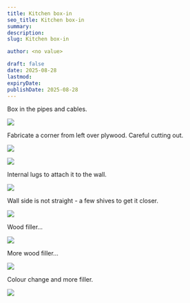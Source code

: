 ```yaml
---
title: Kitchen box-in
seo_title: Kitchen box-in
summary:
description:
slug: Kitchen box-in

author: <no value>

draft: false
date: 2025-08-28
lastmod:
expiryDate:
publishDate: 2025-08-28
---
```

Box in the pipes and cables.


![](/images/2938.jpeg )

Fabricate a corner from left over plywood. Careful cutting out.

![](/images/2939.jpeg )


![](/images/2940.jpeg )

Internal lugs to attach it to the wall.

![](/images/2941.jpeg )

Wall side is not straight - a few shives to get it closer.

![](/images/2944.jpeg )

Wood filler...

![](/images/2945.jpeg )

More wood filler...

![](/images/2946.jpeg )

Colour change and more filler.

![](/images/2950.jpeg )


